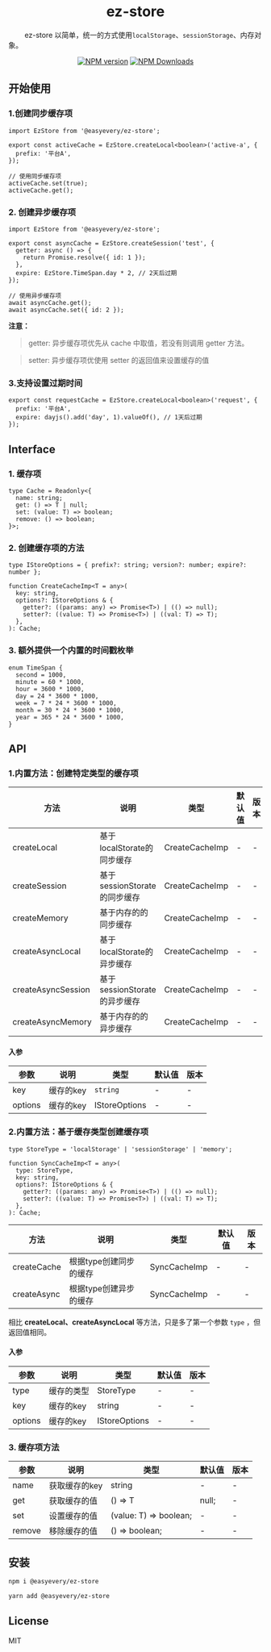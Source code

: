 <p><h1 align='center'>ez-store</h1></p>

<span style="margin-left:32px">ez-store</span> 以简单，统一的方式使用`localStorage`、`sessionStorage`、内存对象。

<p align="center">
<a href="https://www.npmjs.com/package/@easyevery/ez-store" target="__blank"><img src="https://img.shields.io/npm/v/@easyevery/ez-store?color=2B90B6&label=" alt="NPM version"></a>
<a href="https://www.npmjs.com/package/@easyevery/ez-store" target="__blank"><img alt="NPM Downloads" src="https://img.shields.io/npm/dm/@easyevery/ez-store?color=349dbe&label="></a>

</p>

## 开始使用

### 1.创建同步缓存项

```tsx | pure
import EzStore from '@easyevery/ez-store';

export const activeCache = EzStore.createLocal<boolean>('active-a', {
  prefix: '平台A',
});

// 使用同步缓存项
activeCache.set(true);
activeCache.get();
```

### 2. 创建异步缓存项

```tsx | pure
import EzStore from '@easyevery/ez-store';

export const asyncCache = EzStore.createSession('test', {
  getter: async () => {
    return Promise.resolve({ id: 1 });
  },
  expire: EzStore.TimeSpan.day * 2, // 2天后过期
});

// 使用异步缓存项
await asyncCache.get();
await asyncCache.set({ id: 2 });
```

**注意：**

> getter: 异步缓存项优先从 cache 中取值，若没有则调用 getter 方法。

> setter: 异步缓存项优使用 setter 的返回值来设置缓存的值

### 3.支持设置过期时间

```tsx | pure
export const requestCache = EzStore.createLocal<boolean>('request', {
  prefix: '平台A',
  expire: dayjs().add('day', 1).valueOf(), // 1天后过期
});
```

## Interface

### 1. 缓存项

```tsx | pure
type Cache = Readonly<{
  name: string;
  get: () => T | null;
  set: (value: T) => boolean;
  remove: () => boolean;
}>;
```

### 2. 创建缓存项的方法

```tsx | pure
type IStoreOptions = { prefix?: string; version?: number; expire?: number };

function CreateCacheImp<T = any>(
  key: string,
  options?: IStoreOptions & {
    getter?: ((params: any) => Promise<T>) | (() => null);
    setter?: ((value: T) => Promise<T>) | ((val: T) => T);
  },
): Cache;
```

### 3. 额外提供一个内置的时间戳枚举

```tsx | pure
enum TimeSpan {
  second = 1000,
  minute = 60 * 1000,
  hour = 3600 * 1000,
  day = 24 * 3600 * 1000,
  week = 7 * 24 * 3600 * 1000,
  month = 30 * 24 * 3600 * 1000,
  year = 365 * 24 * 3600 * 1000,
}
```

## API

### 1.内置方法：创建特定类型的缓存项

<!-- prettier-ignore -->
| 方法 | 说明 | 类型 | 默认值 | 版本 |
| -------- | ------------ | ------------ | ------ | ------ |
| createLocal| 基于localStorate的同步缓存     | <a>CreateCacheImp</a>     |     -  |   -    |
| createSession| 基于sessionStorate的同步缓存     | <a>CreateCacheImp</a>     |     -  |   -    |
| createMemory| 基于内存的的同步缓存     | <a>CreateCacheImp</a>     |     -  |   -    |
| createAsyncLocal| 基于localStorate的异步缓存     | <a>CreateCacheImp</a>     |     -  |   -    |
| createAsyncSession   | 基于sessionStorate的异步缓存     | <a>CreateCacheImp</a>     |     -  |   -    |
| createAsyncMemory| 基于内存的的异步缓存     | <a>CreateCacheImp</a>     |     -  |   -    |

#### 入参

<!-- prettier-ignore -->
| 参数 | 说明 | 类型 | 默认值 | 版本 |
| -------- | ------------ | ------------ | ------ | ------ |
| key      | 缓存的key     | `string`     |     -  |   -    |
| options  | 缓存的key     | <a>IStoreOptions</a>   |     -  |   -    |

### 2.内置方法：基于缓存类型创建缓存项

```tsx | pure
type StoreType = 'localStorage' | 'sessionStorage' | 'memory';

function SyncCacheImp<T = any>(
  type: StoreType,
  key: string,
  options?: IStoreOptions & {
    getter?: ((params: any) => Promise<T>) | (() => null);
    setter?: ((value: T) => Promise<T>) | ((val: T) => T);
  },
): Cache;
```

<!-- prettier-ignore -->
| 方法 | 说明 | 类型 | 默认值 | 版本 |
| -------- | ------------ | ------------ | ------ | ------ |
| createCache| 根据<a>type</a>创建同步的缓存     | <a>SyncCacheImp</a>     |     -  |   -    |
| createAsync| 根据<a>type</a>创建异步的缓存     | <a>SyncCacheImp</a>     |     -  |   -    |

相比 **createLocal、createAsyncLocal** 等方法，只是多了第一个参数 `type` ，但返回值相同。

#### 入参

<!-- prettier-ignore -->
| 参数 | 说明 | 类型 | 默认值 | 版本 |
| -------- | -------------| ------------ | ------ | ------ |
| type     | 缓存的类型     | <a>StoreType</a>     |     -  |   -    |
| key      | 缓存的key     | <a>string</a>          |     -  |   -    |
| options  | 缓存的key     | <a>IStoreOptions</a>   |     -  |   -    |

### 3. 缓存项方法

<!-- prettier-ignore -->
| 参数 | 说明 | 类型 | 默认值 | 版本 |
| -------- | -------------| ------------ | ------ | ------ |
| name     | 获取缓存的key     | <a>string</a>     |     -  |   -    |
| get      | 获取缓存的值     | <a>() => T | null;</a>          |     -  |   -    |
| set      | 设置缓存的值     | <a>(value: T) => boolean;</a>   |     -  |   -    |
| remove   | 移除缓存的值     | <a>() => boolean;</a>   |     -  |   -    |

## 安装

```bash | pure
npm i @easyevery/ez-store

yarn add @easyevery/ez-store
```

## License

MIT
